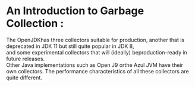 # An Introduction to Garbage Collection : 

The OpenJDKhas three collectors suitable for production, another that is deprecated in JDK 11 but still  quite  popular  in  JDK  8,  
and  some  experimental  collectors  that  will  (ideally)  beproduction-ready  in  future  releases.  
Other  Java  implementations  such  as  Open  J9  orthe Azul JVM have their own collectors.
The  performance  characteristics  of  all  these  collectors  are  quite  different.

